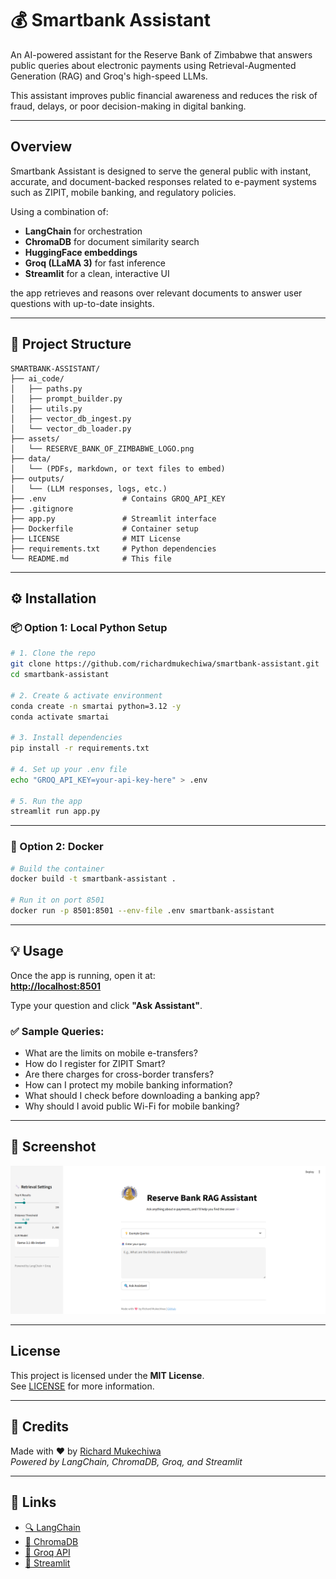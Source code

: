 # 💰 Smartbank Assistant

An AI-powered assistant for the Reserve Bank of Zimbabwe that answers public queries about electronic payments using Retrieval-Augmented Generation (RAG) and Groq's high-speed LLMs.

This assistant improves public financial awareness and reduces the risk of fraud, delays, or poor decision-making in digital banking.

---

##  Overview

Smartbank Assistant is designed to serve the general public with instant, accurate, and document-backed responses related to e-payment systems such as ZIPIT, mobile banking, and regulatory policies.

Using a combination of:

- **LangChain** for orchestration
- **ChromaDB** for document similarity search
- **HuggingFace embeddings**
- **Groq (LLaMA 3)** for fast inference
- **Streamlit** for a clean, interactive UI

the app retrieves and reasons over relevant documents to answer user questions with up-to-date insights.

---

## 📁 Project Structure

```plaintext
SMARTBANK-ASSISTANT/
├── ai_code/
│   ├── paths.py
│   ├── prompt_builder.py
│   ├── utils.py
│   ├── vector_db_ingest.py
│   └── vector_db_loader.py
├── assets/
│   └── RESERVE_BANK_OF_ZIMBABWE_LOGO.png
├── data/
│   └── (PDFs, markdown, or text files to embed)
├── outputs/
│   └── (LLM responses, logs, etc.)
├── .env                 # Contains GROQ_API_KEY
├── .gitignore
├── app.py               # Streamlit interface
├── Dockerfile           # Container setup
├── LICENSE              # MIT License
├── requirements.txt     # Python dependencies
└── README.md            # This file
```

---

## ⚙️ Installation

### 📦 Option 1: Local Python Setup

```bash
# 1. Clone the repo
git clone https://github.com/richardmukechiwa/smartbank-assistant.git
cd smartbank-assistant

# 2. Create & activate environment
conda create -n smartai python=3.12 -y
conda activate smartai

# 3. Install dependencies
pip install -r requirements.txt

# 4. Set up your .env file
echo "GROQ_API_KEY=your-api-key-here" > .env

# 5. Run the app
streamlit run app.py
```

---

### 🐳 Option 2: Docker

```bash
# Build the container
docker build -t smartbank-assistant .

# Run it on port 8501
docker run -p 8501:8501 --env-file .env smartbank-assistant
```

---

## 💡 Usage

Once the app is running, open it at:  
**[http://localhost:8501](http://localhost:8501)**

Type your question and click **"Ask Assistant"**.

### ✅ Sample Queries:

- What are the limits on mobile e-transfers?
- How do I register for ZIPIT Smart?
- Are there charges for cross-border transfers?
- How can I protect my mobile banking information?
- What should I check before downloading a banking app?
- Why should I avoid public Wi-Fi for mobile banking?

---

## 📸 Screenshot

![App Screenshot](assets/rbzscreenshot.png) <!-- Optional: Replace with full UI screenshot -->

---

##  License

This project is licensed under the **MIT License**.  
See [LICENSE](LICENSE) for more information.

---

## 🙌 Credits

Made with ❤️ by [Richard Mukechiwa](https://github.com/richardmukechiwa)  
*Powered by LangChain, ChromaDB, Groq, and Streamlit*

---

## 🔗 Links

- [🔍 LangChain](https://www.langchain.com/)
- [💾 ChromaDB](https://www.trychroma.com/)
- [🚀 Groq API](https://console.groq.com/)
- [🎨 Streamlit](https://streamlit.io/)
